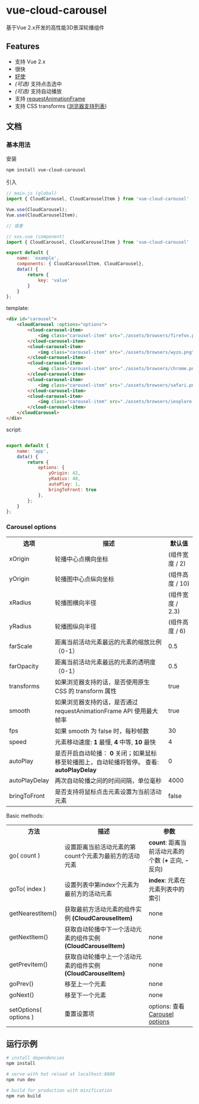 # vue-cloud-carousel

基于Vue 2.x开发的高性能3D景深轮播组件

## Features

- 支持 Vue 2.x
- 很快
- [好使](#basic-usage)
- *(可选)* 支持点击选中
- *(可选)* 支持自动播放
- 支持 [requestAnimationFrame](https://developer.mozilla.org/docs/Web/API/window/requestAnimationFrame)
- 支持 CSS transforms ([浏览器支持列表](http://caniuse.com/transforms))

## 文档

### 基本用法

安装

``` bash
npm install vue-cloud-carousel
```

引入

```javascript
// main.js (global)
import { CloudCarousel, CloudCarouselItem } from 'vue-cloud-carousel'

Vue.use(CloudCarousel);
Vue.use(CloudCarouselItem);

// 或者

// xxx.vue (component)
import { CloudCarousel, CloudCarouselItem } from 'vue-cloud-carousel'

export default {
    name: 'example',
    components: { CloudCarouselItem, CloudCarousel},
    data() {
        return {
            key: 'value'
        }
    }
};


```

template:
```html
<div id="carousel">
    <cloudCarousel :options="options">
        <cloud-carousel-item>
            <img class="carousel-item" src="./assets/browsers/firefox.png" alt="Firefox">
        </cloud-carousel-item>
        <cloud-carousel-item>
            <img class="carousel-item" src="./assets/browsers/wyzo.png" alt="Firefox">
        </cloud-carousel-item>
        <cloud-carousel-item>
            <img class="carousel-item" src="./assets/browsers/chrome.png" alt="Firefox">
        </cloud-carousel-item>
        <cloud-carousel-item>
            <img class="carousel-item" src="./assets/browsers/safari.png" alt="Firefox">
        </cloud-carousel-item>
        <cloud-carousel-item>
            <img class="carousel-item" src="./assets/browsers/iexplore.png" alt="Firefox">
        </cloud-carousel-item>
    </cloudCarousel>
</div>
```

script:
```js

export default {
    name: 'app',
    data() {
        return {
            options: {
                yOrigin: 42,
                yRadius: 48,
                autoPlay: 1,
                bringToFront: true
            },
        };
    }
};
```

### Carousel options

<table>
  <tr>
    <th>选项</th>
    <th>描述</th>
    <th>默认值</th>
  </tr>
  <tr>
    <td>xOrigin</td>
    <td>轮播中心点横向坐标</td>
    <td>(组件宽度 / 2)</td>
  </tr>
  <tr>
    <td>yOrigin</td>
    <td>轮播图中心点纵向坐标</td>
    <td>(组件高度 / 10)</td>
  </tr>
  <tr>
    <td>xRadius</td>
    <td>轮播图横向半径</td>
    <td>(组件宽度 / 2.3)</td>
  </tr>
  <tr>
    <td>yRadius</td>
    <td>轮播图纵向半径</td>
    <td>(组件高度 / 6)</td>
  </tr>
  <tr>
    <td>farScale</td>
    <td>距离当前活动元素最远的元素的缩放比例（0-1）</td>
    <td>0.5</td>
  </tr>
  <tr>
    <td>farOpacity</td>
    <td>距离当前活动元素最远的元素的透明度（0-1）</td>
    <td>0.5</td>
  </tr>
  <tr>
    <td>transforms</td>
    <td>如果浏览器支持的话，是否使用原生 CSS 的 transform 属性</td>
    <td>true</td>
  </tr>
  <tr>
    <td>smooth</td>
    <td>如果浏览器支持的话，是否通过 requestAnimationFrame API 使用最大帧率</td>
    <td>true</td>
  </tr>
  <tr>
    <td>fps</td>
    <td>如果 smooth 为 false 时，每秒帧数</td>
    <td>30</td>
  </tr>
  <tr>
    <td>speed</td>
    <td>元素移动速度: <b>1</b> 最慢, <b>4</b> 中等, <b>10</b> 最快  </td>
    <td>4</td>
  </tr>
  <tr>
    <td>autoPlay</td>
    <td>是否开启自动轮播： <b>0</b> 关闭；如果鼠标移至轮播图上，自动轮播将暂停。  查看: <b>autoPlayDelay</b></td>
    <td>0</td>
  </tr>
  <tr>
    <td>autoPlayDelay</td>
    <td>两次自动轮播之间的时间间隔，单位毫秒</td>
    <td>4000</td>
  </tr>
  <tr>
    <td>bringToFront</td>
    <td>是否支持将鼠标点击元素设置为当前活动元素</td>
    <td>false</td>
  </tr>
</table>

Basic methods:

<table>
  <tr>
    <th>方法</th>
    <th>描述</th>
    <th>参数</th>
  </tr>
  <tr>
    <td>go( count )</td>
    <td>设置距离当前活动元素的第count个元素为最前方的活动元素</td>
    <td><b>count</b>: 距离当前活动元素的个数 (<b>+</b> 正向, <b>-</b> 反向)</td>
  </tr>
  <tr>
    <td>goTo( index )</td>
    <td>设置列表中第index个元素为最前方的活动元素</td>
    <td><b>index</b>: 元素在元素列表中的索引</td>
  </tr>
  <tr>
    <td>getNearestItem()</td>
    <td>获取最前方活动元素的组件实例 <b>(CloudCarouselItem)</b></td>
    <td>none</td>
  </tr>
  <tr>
    <td>getNextItem()</td>
    <td>获取自动轮播中下一个活动元素的组件实例 <b>(CloudCarouselItem)</b></td>
    <td>none</td>
  </tr>
  <tr>
    <td>getPrevItem()</td>
    <td>获取自动轮播中上一个活动元素的组件实例 <b>(CloudCarouselItem)</b></td>
    <td>none</td>
  </tr>
  <tr>
    <td>goPrev()</td>
    <td>移至上一个元素</td>
    <td>none</td>
  </tr>
  <tr>
    <td>goNext()</td>
    <td>移至下一个元素</td>
    <td>none</td>
  </tr>
  <tr>
    <td>setOptions( options )</td>
    <td>重置设置项</td>
    <td>options: 查看 <a href="#carousel-options">Carousel options
</a></td>
  </tr>
</table>

## 运行示例

``` bash
# install dependencies
npm install

# serve with hot reload at localhost:8080
npm run dev

# build for production with minification
npm run build
```

